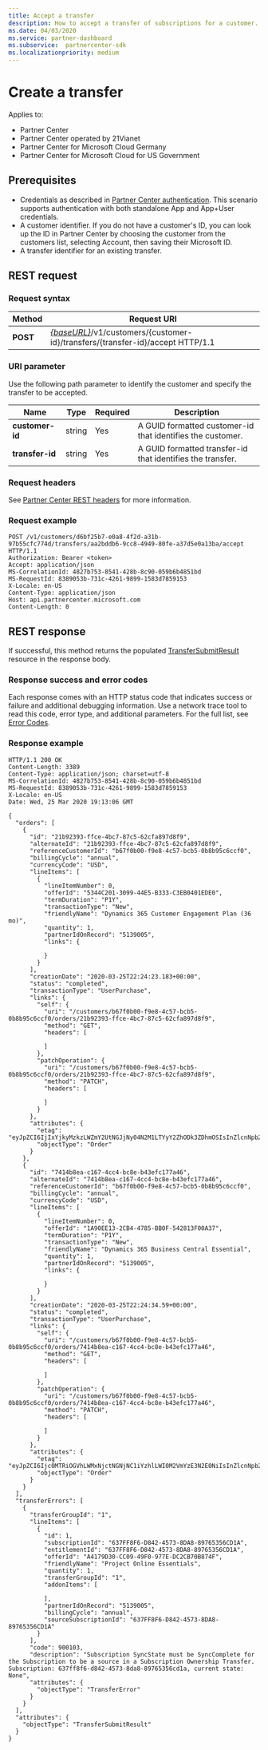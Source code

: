 ```yaml
---
title: Accept a transfer
description: How to accept a transfer of subscriptions for a customer.
ms.date: 04/03/2020
ms.service: partner-dashboard
ms.subservice:  partnercenter-sdk
ms.localizationpriority: medium
---
```


# Create a transfer

Applies to:

- Partner Center
- Partner Center operated by 21Vianet
- Partner Center for Microsoft Cloud Germany
- Partner Center for Microsoft Cloud for US Government


## Prerequisites

- Credentials as described in [Partner Center authentication](partner-center-authentication.md). This scenario supports authentication with both standalone App and App+User credentials.
- A customer identifier. If you do not have a customer's ID, you can look up the ID in Partner Center by choosing the customer from the customers list, selecting Account, then saving their Microsoft ID.
- A transfer identifier for an existing transfer.

## REST request

### Request syntax

| Method   | Request URI                                                                                                 |
|----------|-------------------------------------------------------------------------------------------------------------|
| **POST** | [*{baseURL}*](partner-center-rest-urls.md)/v1/customers/{customer-id}/transfers/{transfer-id}/accept HTTP/1.1                    |

### URI parameter

Use the following path parameter to identify the customer and specify the transfer to be accepted.

| Name            | Type     | Required | Description                                                            |
|-----------------|----------|----------|------------------------------------------------------------------------|
| **customer-id** | string   | Yes      | A GUID formatted customer-id that identifies the customer.             |
| **transfer-id** | string   | Yes      | A GUID formatted transfer-id that identifies the transfer.             |

### Request headers

See [Partner Center REST headers](headers.md) for more information.

### Request example

```http
POST /v1/customers/d6bf25b7-e0a8-4f2d-a31b-97b55cfc774d/transfers/aa2bddb6-9cc8-4949-80fe-a37d5e0a13ba/accept HTTP/1.1
Authorization: Bearer <token>
Accept: application/json
MS-CorrelationId: 4827b753-8541-428b-8c90-059b6b4851bd
MS-RequestId: 8389053b-731c-4261-9899-1583d7859153
X-Locale: en-US
Content-Type: application/json
Host: api.partnercenter.microsoft.com
Content-Length: 0

```

## REST response

If successful, this method returns the populated [TransferSubmitResult](transfer-entity-resources.md#transfersubmitresult) resource in the response body.

### Response success and error codes

Each response comes with an HTTP status code that indicates success or failure and additional debugging information. Use a network trace tool to read this code, error type, and additional parameters. For the full list, see [Error Codes](error-codes.md).

### Response example

```http
HTTP/1.1 200 OK
Content-Length: 3389
Content-Type: application/json; charset=utf-8
MS-CorrelationId: 4827b753-8541-428b-8c90-059b6b4851bd
MS-RequestId: 8389053b-731c-4261-9899-1583d7859153
X-Locale: en-US
Date: Wed, 25 Mar 2020 19:13:06 GMT

{
  "orders": [
    {
      "id": "21b92393-ffce-4bc7-87c5-62cfa897d8f9",
      "alternateId": "21b92393-ffce-4bc7-87c5-62cfa897d8f9",
      "referenceCustomerId": "b67f0b00-f9e8-4c57-bcb5-0b8b95c6ccf0",
      "billingCycle": "annual",
      "currencyCode": "USD",
      "lineItems": [
        {
          "lineItemNumber": 0,
          "offerId": "5344C201-3099-44E5-B333-C3EB0401EDE0",
          "termDuration": "P1Y",
          "transactionType": "New",
          "friendlyName": "Dynamics 365 Customer Engagement Plan (36 mo)",
          "quantity": 1,
          "partnerIdOnRecord": "5139005",
          "links": {
            
          }
        }
      ],
      "creationDate": "2020-03-25T22:24:23.183+00:00",
      "status": "completed",
      "transactionType": "UserPurchase",
      "links": {
        "self": {
          "uri": "/customers/b67f0b00-f9e8-4c57-bcb5-0b8b95c6ccf0/orders/21b92393-ffce-4bc7-87c5-62cfa897d8f9",
          "method": "GET",
          "headers": [
            
          ]
        },
        "patchOperation": {
          "uri": "/customers/b67f0b00-f9e8-4c57-bcb5-0b8b95c6ccf0/orders/21b92393-ffce-4bc7-87c5-62cfa897d8f9",
          "method": "PATCH",
          "headers": [
            
          ]
        }
      },
      "attributes": {
        "etag": "eyJpZCI6IjIxYjkyMzkzLWZmY2UtNGJjNy04N2M1LTYyY2ZhODk3ZDhmOSIsInZlcnNpb24iOjF9",
        "objectType": "Order"
      }
    },
    {
      "id": "7414b8ea-c167-4cc4-bc8e-b43efc177a46",
      "alternateId": "7414b8ea-c167-4cc4-bc8e-b43efc177a46",
      "referenceCustomerId": "b67f0b00-f9e8-4c57-bcb5-0b8b95c6ccf0",
      "billingCycle": "annual",
      "currencyCode": "USD",
      "lineItems": [
        {
          "lineItemNumber": 0,
          "offerId": "1A90EE13-2CB4-4785-BB0F-542813F00A37",
          "termDuration": "P1Y",
          "transactionType": "New",
          "friendlyName": "Dynamics 365 Business Central Essential",
          "quantity": 1,
          "partnerIdOnRecord": "5139005",
          "links": {
            
          }
        }
      ],
      "creationDate": "2020-03-25T22:24:34.59+00:00",
      "status": "completed",
      "transactionType": "UserPurchase",
      "links": {
        "self": {
          "uri": "/customers/b67f0b00-f9e8-4c57-bcb5-0b8b95c6ccf0/orders/7414b8ea-c167-4cc4-bc8e-b43efc177a46",
          "method": "GET",
          "headers": [
            
          ]
        },
        "patchOperation": {
          "uri": "/customers/b67f0b00-f9e8-4c57-bcb5-0b8b95c6ccf0/orders/7414b8ea-c167-4cc4-bc8e-b43efc177a46",
          "method": "PATCH",
          "headers": [
            
          ]
        }
      },
      "attributes": {
        "etag": "eyJpZCI6Ijc0MTRiOGVhLWMxNjctNGNjNC1iYzhlLWI0M2VmYzE3N2E0NiIsInZlcnNpb24iOjF9",
        "objectType": "Order"
      }
    }
  ],
  "transferErrors": [
    {
      "transferGroupId": "1",
      "lineItems": [
        {
          "id": 1,
          "subscriptionId": "637FF8F6-D842-4573-8DA8-89765356CD1A",
          "entitlementId": "637FF8F6-D842-4573-8DA8-89765356CD1A",
          "offerId": "A4179D30-CC09-49F0-977E-DC2CB70B874F",
          "friendlyName": "Project Online Essentials",
          "quantity": 1,
          "transferGroupId": "1",
          "addonItems": [
            
          ],
          "partnerIdOnRecord": "5139005",
          "billingCycle": "annual",
          "sourceSubscriptionId": "637FF8F6-D842-4573-8DA8-89765356CD1A"
        }
      ],
      "code": 900103,
      "description": "Subscription SyncState must be SyncComplete for the Subscription to be a source in a Subscription Ownership Transfer. Subscription: 637ff8f6-d842-4573-8da8-89765356cd1a, current state: None",
      "attributes": {
        "objectType": "TransferError"
      }
    }
  ],
  "attributes": {
    "objectType": "TransferSubmitResult"
  }
}
```

